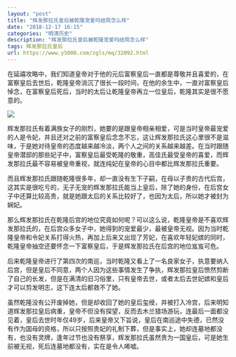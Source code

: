 ```yaml
---
layout: "post"
title: "辉发那拉氏皇后被乾隆宠爱吗结局怎么样"
date: "2018-12-17 16:15"
categories: "明清历史"
description: "辉发那拉氏皇后被乾隆宠爱吗结局怎么样"
tags: 辉发那拉氏皇后
url: https://www.y5000.com/zgls/mq/32092.html
---
```






在延禧攻略中，我们知道皇帝对于他的元后富察皇后一直都是尊敬并且喜爱的，在富察皇后去世后，乾隆皇帝消沉了很长一段时间，在他的余生中，一直对富察皇后悼念，在富察皇后死后，当时的太后让乾隆皇帝再立一位皇后，乾隆其实是很不愿意的。

![](https://img.y5000.com/uploads/allimg/180821/8-1PR1144K41N.jpg)

辉发那拉氏有着满族女子的刚烈，她要的是跟皇帝相亲相爱，可是当时皇帝最宠爱的人是令妃，并且还对之前的富察皇后念念不忘，这让辉发那拉氏这心里很不是滋味，于是她对待皇帝的态度越来越冷淡，两个人之间的关系越来越差。在当时跟随皇帝潜邸的那些妃子中，富察皇后最受乾隆的敬重，高佳氏最受皇帝的喜爱，而辉发那拉氏最不容易被皇帝重视，就连纯妃在皇帝的心目中都比辉发那拉氏重要。

而且辉发那拉氏跟随乾隆很多年，却一直没有生下子嗣，在母以子贵的古代后宫，这其实是很吃亏的，无子无宠的辉发那拉氏能当上皇后，除了她的身份，在后宫女子中还算比较高贵，就是她跟太后的关系比较好了，也因为太后，所以她才被封为娴妃。

那么辉发那拉氏在乾隆后宫的地位究竟如何呢？可以这么说，乾隆皇帝是不喜欢辉发那拉氏的，在后宫众多女子中，她得到的宠爱最少，最被皇帝无视。因为当时乾隆皇帝和令妃关系打得火热，再加上后来又出现了芳妃，在喜欢年轻妃嫔的同时，乾隆皇帝抽空还要怀念一下富察皇后，于是辉发那拉氏在后宫的地位岌岌可危。

后来乾隆皇帝进行了第四次的南巡，当时乾隆又看上了一名良家女子，执意要纳入后宫，但是皇后不同意，两个人因为这些事情发生了争执，辉发那拉皇后愤然剪断了自己的长发，但是在满清的旧习俗里，只有皇帝去世，或者太后去世妃嫔和皇后才可以剪发明志，这下连太后都救不了她。

虽然乾隆没有公开废掉她，但是却收回了她的皇后玺绶，并被打入冷宫，后来明知道辉发那拉皇后病重，皇帝不但没有探望，反而去木兰猎场游玩，连最后一面都没见着，皇后去世时年仅49岁，后来皇帝又下旨说，皇后在南巡途中失德，已然没有作为国母的资格，所以只按照贵妃的礼制下葬，但是事实上，她却连墓地都没有，也没有灵牌，逢年过节也没有祭享，辉发那拉氏虽然贵为一国皇后，可是她生前被无视，死后连墓地都没有，实在是令人唏嘘。
